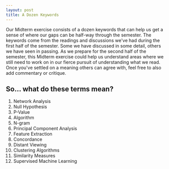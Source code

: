 ```yaml
---
layout: post
title: A Dozen Keywords
---
```


Our Midterm exercise consists of a dozen keywords that can help us get a sense of where our gaps can be half-way through the semester. The keywords come from the readings and discussions we've had during the first half of the semester. Some we have discussed in some detail, others we have seen in passing. As we prepare for the second half of the semester, this Midterm exercise could help us understand areas where we still need to work on in our fierce pursuit of understanding what we read. Once you've settled on a meaning others can agree with, feel free to also add commentary or critique.

## So... what do these terms mean?

1. Network Analysis
2. Null Hypothesis
3. P-Value
4. Algorithm
5. N-gram
6. Principal Component Analysis
7. Feature Extraction
8. Concordance
9. Distant Viewing
10. Clustering Algorithms
11. Similarity Measures
12. Supervised Machine Learning






